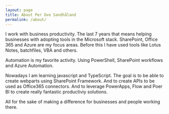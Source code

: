 ```yaml
---
layout: page
title: About Per Ove Sandhåland
permalink: /about/
---
```


I work with business productivity.
The last 7 years that means helping businesses with adopting tools in the Microsoft stack.
SharePoint, Office 365 and Azure are my focus areas.
Before this I have used tools like Lotus Notes, batchfiles, VBA and others.

Automation is my favorite activity. Using PowerShell, SharePoint workflows and Azure Automation.

Nowadays I am learning javascript and TypeScript.
The goal is to be able to create webparts using SharePoint Framework.
And to create APIs to be used as Office365 connectors.
And to leverage PowerApps, Flow and Poer BI to create really fantastic productiviy solutions.

All for the sake of making a difference for businesses and people working there.



